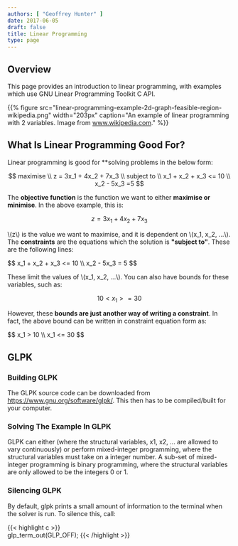 ```yaml
---
authors: [ "Geoffrey Hunter" ]
date: 2017-06-05
draft: false
title: Linear Programming
type: page
---
```


<h2>Overview</h2>

<p>This page provides an introduction to linear programming, with examples which use GNU Linear Programming Toolkit C API.</p>

{{% figure src="linear-programming-example-2d-graph-feasible-region-wikipedia.png" width="203px" caption="An example of linear programming with 2 variables. Image from www.wikipedia.com."  %}}

<h2>What Is Linear Programming Good For?</h2>

<p>Linear programming is good for **solving problems in the below form:</p>

$$  
maximise \\  
z = 3x_1 + 4x_2 + 7x_3 \\  
subject to \\  
x_1 + x_2 + x_3 <= 10 \\  
x_2 - 5x_3 =5  
$$

The <b>objective function</b> is the function we want to either <b>maximise or minimise</b>. In the above example, this is:

$$ z = 3x_1 + 4x_2 + 7x_3 $$

<p>\(z\) is the value we want to maximise, and it is dependent on \(x_1, x_2, ...\). The <b>constraints</b> are the equations which the solution is <b>"subject to"</b>. These are the following lines:</p>

<div>
$$ x_1 + x_2 + x_3 <= 10 \\  
x_2 - 5x_3 = 5 $$
</div>

<p>These limit the values of \(x_1, x_2, ...\). You can also have bounds for these variables, such as:</p>

$$ 10 < x_1 >= 30 $$

<p>However, these <b>bounds are just another way of writing a constraint</b>. In fact, the above bound can be written in constraint equation form as:</p>

<p>
$$ x_1 > 10 \\  
 x_1 <= 30 $$
</p>

<h2>GLPK</h2>

<h3>Building GLPK</h3>

<p>The GLPK source code can be downloaded from <a href="https://www.gnu.org/software/glpk/">https://www.gnu.org/software/glpk/</a>. This then has to be compiled/built for your computer.</p>

<h3>Solving The Example In GLPK</h3>

<p>GLPK can either (where the structural variables, x1, x2, ... are allowed to vary continuously) or perform mixed-integer programming, where the structural variables must take on a integer number. A sub-set of mixed-integer programming is binary programming, where the structural variables are only allowed to be the integers 0 or 1.</p>

<h3>Silencing GLPK</h3>

<p>By default, glpk prints a small amount of information to the terminal when the solver is run. To silence this, call:</p>

{{< highlight c >}}    
glp_term_out(GLP_OFF);
{{< /highlight >}}
